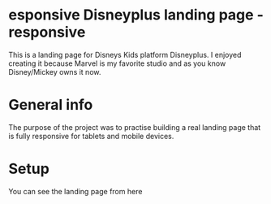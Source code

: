 # esponsive Disneyplus landing page - responsive

This is a landing page for Disneys Kids platform Disneyplus. I enjoyed creating it because Marvel is my favorite studio and as you know Disney/Mickey owns it now.

# General info
The purpose of the project was to practise building a real landing page that is fully responsive for tablets and mobile devices.

# Setup
You can see the landing page from here
